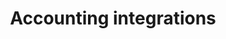 ---
title: 'Accounting integrations'
weight: 20
layout: 'accounting-list'
meta_title: 'Accounting - Accounting integrations - MultiSafepay Docs'

logo: '/svgs/AccountingBookkeeping.svg'
short_description: 'Integrate with your accounting platform.'
---